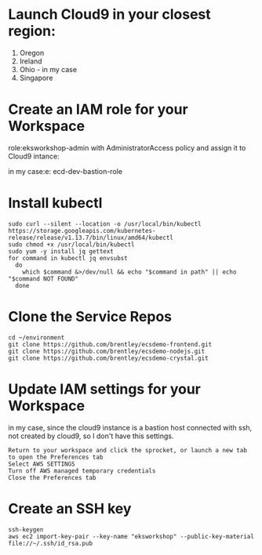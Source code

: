 # Launch Cloud9 in your closest region:
1. Oregon
1. Ireland
1. Ohio  - in my case
1. Singapore

# Create an IAM role for your Workspace
role:eksworkshop-admin with AdministratorAccess policy and assign it to Cloud9 intance:	

in my case:e:   ecd-dev-bastion-role

# Install kubectl
```
sudo curl --silent --location -o /usr/local/bin/kubectl https://storage.googleapis.com/kubernetes-release/release/v1.13.7/bin/linux/amd64/kubectl
sudo chmod +x /usr/local/bin/kubectl
sudo yum -y install jq gettext
for command in kubectl jq envsubst
  do
    which $command &>/dev/null && echo "$command in path" || echo "$command NOT FOUND"
  done
```

# Clone the Service Repos
```
cd ~/environment
git clone https://github.com/brentley/ecsdemo-frontend.git
git clone https://github.com/brentley/ecsdemo-nodejs.git
git clone https://github.com/brentley/ecsdemo-crystal.git
```
# Update IAM settings for your Workspace
in my case, since the cloud9 instance is a bastion host connected with ssh, not created by cloud9, so I don't have this settings.
```
Return to your workspace and click the sprocket, or launch a new tab to open the Preferences tab
Select AWS SETTINGS
Turn off AWS managed temporary credentials
Close the Preferences tab 
```

# Create an SSH key
```
ssh-keygen
aws ec2 import-key-pair --key-name "eksworkshop" --public-key-material file://~/.ssh/id_rsa.pub
```